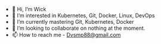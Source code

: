 - 👋 Hi, I’m Wick
- 👀 I’m interested in Kubernetes, Git, Docker, Linux, DevOps
- 🌱 I’m currently mastering Git, Kubernetes, Docker
- 💞️ I’m looking to collaborate on nothing at the moment.
- 📫 How to reach me -  Dvsmp88@gmail.com

<!---
Dvsmp/Dvsmp is a ✨ special ✨ repository because its `README.md` (this file) appears on your GitHub profile.
You can click the Preview link to take a look at your changes.
--->
